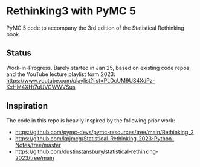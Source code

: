 # Rethinking3 with PyMC 5

PyMC 5 code to accompany the 3rd edition of the Statistical Rethinking book.

## Status
Work-in-Progress. Barely started in Jan 25, based on existing code repos,
and the YouTube lecture playlist form 2023: https://www.youtube.com/playlist?list=PLDcUM9US4XdPz-KxHM4XHt7uUVGWWVSus


## Inspiration
The code in this repo is heavily inspired by the following prior work:

- https://github.com/pymc-devs/pymc-resources/tree/main/Rethinking_2
- https://github.com/kpjmcg/Statistical-Rethinking-2023-Python-Notes/tree/master
- https://github.com/dustinstansbury/statistical-rethinking-2023/tree/main 

